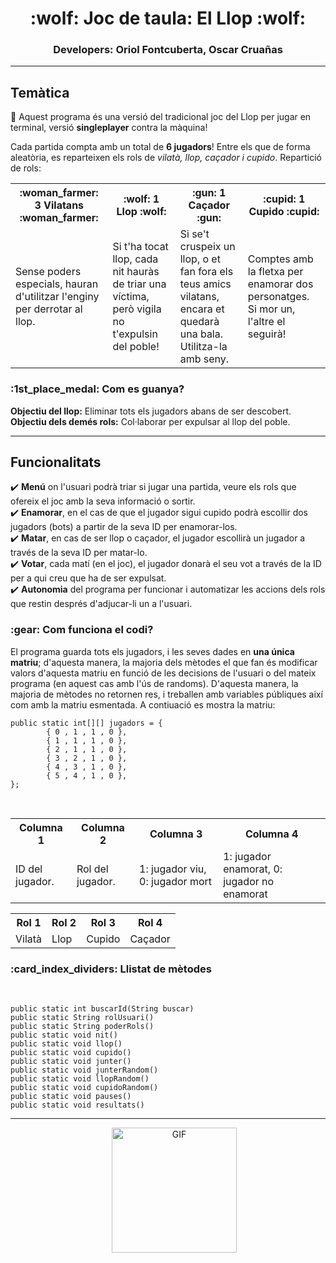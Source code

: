 <h1 align="center">:wolf: Joc de taula: El Llop :wolf:</h1>

<!-- Noms -->
<div align="center">
  <h3>Developers: Oriol Fontcuberta, Oscar Cruañas</h3>
</div>

<hr>

<!-- Temàtica del programa -->
<h2>Temàtica</h2>
<div>
  
  :star2: Aquest programa és una versió del tradicional joc del Llop per jugar en terminal, versió **singleplayer** contra la màquina!
  <br />
  
  Cada partida compta amb un total de **6 jugadors**! Entre els que de forma aleatòria, es reparteixen els rols de *vilatà, llop, caçador i cupido*.
  Repartició de rols:
  <br />

<table>
  <tr>
    <th>:woman_farmer: 3 Vilatans :woman_farmer:</th>
    <th>:wolf: 1 Llop :wolf:</th>
    <th>:gun: 1 Caçador :gun:</th>
    <th>:cupid: 1 Cupido :cupid:</th>
  </tr>
  <tr>
    <td>Sense poders especials, hauran d'utilitzar l'enginy per derrotar al llop.</td>
    <td>Si t'ha tocat llop, cada nit hauràs de triar una víctima, però vigila no t'expulsin del poble!</td>
    <td>Si se't cruspeix un llop, o et fan fora els teus amics vilatans, encara et quedarà una bala. Utilitza-la amb seny.</td>
    <td>Comptes amb la fletxa per enamorar dos personatges. Si mor un, l'altre el seguirà!</td>
  </tr>
</table>

<h3>:1st_place_medal: Com es guanya?</h3>

  **Objectiu del llop:** Eliminar tots els jugadors abans de ser descobert.
  <br />
  **Objectiu dels demés rols:** Col·laborar per expulsar al llop del poble.

</div>

<hr />

<!-- Funcionalitats -->

<h2>Funcionalitats</h2>
<div>

✔️ **Menú** on l'usuari podrà triar si jugar una partida, veure els rols que ofereix el joc amb la seva informació o sortir.<br>
✔️ **Enamorar**, en el cas de que el jugador sigui cupido podrà escollir dos jugadors (bots) a partir de la seva ID per enamorar-los.<br>
✔️ **Matar**, en cas de ser llop o caçador, el jugador escollirà un jugador a través de la seva ID per matar-lo.<br>
✔️ **Votar**, cada matí (en el joc), el jugador donarà el seu vot a través de la ID per a qui creu que ha de ser expulsat.<br>
✔️ **Autonomia** del programa per funcionar i automatizar les accions dels rols que restin després d'adjucar-li un a l'usuari.<br>

<h3>:gear: Com funciona el codi?</h3>

El programa guarda tots els jugadors, i les seves dades en **una única matriu**; d'aquesta manera, la majoria dels mètodes el que fan és modificar valors d'aquesta matriu en funció de les decisions de l'usuari o del mateix programa (en aquest cas amb l'ús de randoms). D'aquesta manera, la majoria de mètodes no retornen res, i treballen amb variables públiques així com amb la matriu esmentada. A contiuació es mostra la matriu:
<br>

    public static int[][] jugadors = {
            { 0 , 1 , 1 , 0 },
            { 1 , 1 , 1 , 0 },
            { 2 , 1 , 1 , 0 },
            { 3 , 2 , 1 , 0 },
            { 4 , 3 , 1 , 0 },
            { 5 , 4 , 1 , 0 },
    };

<br>
<div align="center">
<table>
  <tr>
    <th>Columna 1</th>
    <th>Columna 2</th>
    <th>Columna 3</th>
    <th>Columna 4</th>
  </tr>
  <tr>
    <td>ID del jugador.</td>
    <td>Rol del jugador.</td>
    <td>1: jugador viu, 0: jugador mort</td>
    <td>1: jugador enamorat, 0: jugador no enamorat</td>
  </tr>
</table>

<table>
  <tr>
    <th>Rol 1</th>
    <th>Rol 2</th>
    <th>Rol 3</th>
    <th>Rol 4</th>
  </tr>
  <tr>
    <td>Vilatà</td>
    <td>Llop</td>
    <td>Cupido</td>
    <td>Caçador</td>
  </tr>
</table>
</div>

<h3>:card_index_dividers: Llistat de mètodes</h3>
<br>

    public static int buscarId(String buscar)
    public static String rolUsuari()
    public static String poderRols()
    public static void nit()
    public static void llop()
    public static void cupido()
    public static void junter()
    public static void junterRandom()
    public static void llopRandom()
    public static void cupidoRandom()
    public static void pauses()
    public static void resultats()

  
</div>

<hr>

<div align="center">
    <img src="https://media.giphy.com/media/5VfNPyYqdiMCHWwPmo/giphy.gif" alt="GIF" width="200" height="200" style="margin-left: 20px;">
</div>

